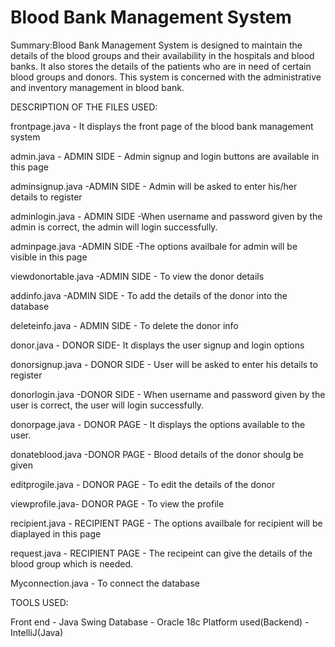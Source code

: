 # Blood Bank Management System

Summary:Blood Bank Management System is designed to maintain the details of the blood groups and their availability in the hospitals and blood banks. It also stores the details of the patients who are in need of certain blood groups and donors. This system is concerned with the administrative and inventory management in blood bank.

DESCRIPTION OF THE FILES USED:

frontpage.java - It displays the front page of the blood bank management system

admin.java - ADMIN SIDE - Admin signup and login buttons are available in this page

adminsignup.java -ADMIN SIDE - Admin will be asked to enter his/her details to register

adminlogin.java - ADMIN SIDE -When username and password given by the admin is correct, the admin will login successfully.

adminpage.java -ADMIN SIDE -The options availbale for admin will be visible in this page

viewdonortable.java -ADMIN SIDE - To view the donor details

addinfo.java -ADMIN SIDE - To add the details of the donor into the database

deleteinfo.java - ADMIN SIDE - To delete the donor info

donor.java - DONOR SIDE- It displays the user signup and login options

donorsignup.java - DONOR SIDE - User will be asked to enter his details to register

donorlogin.java -DONOR SIDE - When username and password given by the user is correct, the user will login successfully.

donorpage.java - DONOR PAGE - It displays the options available to the user.

donateblood.java -DONOR PAGE - Blood details of the donor shoulg be given

editprogile.java - DONOR PAGE - To edit the details of the donor

viewprofile.java- DONOR PAGE - To view the profile

recipient.java - RECIPIENT PAGE - The options availbale for recipient will be diaplayed in this page

request.java - RECIPIENT PAGE - The recipeint can give the details of the blood group which is needed.

Myconnection.java - To connect the database

TOOLS USED:

Front end -  Java Swing
Database  - Oracle 18c
Platform used(Backend) - IntelliJ(Java)

















 
